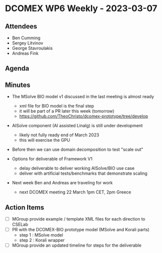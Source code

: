 # DCOMEX WP6 Weekly - 2023-03-07

## Attendees

* Ben Cumming
* Sergey Litvinov
* George Stavroulakis
* Andreas Fink

## Agenda

## Minutes

* The MSolve BIO model v1 discussed in the last meeting is almost ready
    * xml file for BIO model is the final step
    * it will be part of a PR later this week (tomorrow)
    * https://github.com/TheoChristo/dcomex-prototype/tree/develop

* AISolve component (AI assisted Linalg) is still under development
    * likely not fully ready end of March 2023
    * this will exercise the GPU
* Before then we can use domain decomposition to test "scale out"

* Options for deliverable of Framework V1
    * delay deliverable to deliver working AISolve/BIO use case
    * deliver with artificial tests/benchmarks that demonstrate scaling


* Next week Ben and Andreas are traveling for work
    * next DCOMEX meeting 22 March 1pm CET, 2pm Greece

## Action Items

- [ ] MGroup provide example / template XML files for each direction to CSELab
- [ ] PR with the DCOMEX-BIO prototype model (MSolve and Korali parts)
    - step 1 : MSolve model
    - step 2 : Korali wrapper
- [ ] MGroup provide an updated timeline for steps for the deliverable
